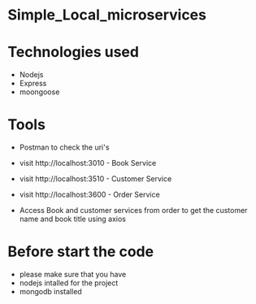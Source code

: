 # Simple_Local_microservices

 # Technologies used 
  - Nodejs    
  - Express
  - moongoose
  
# Tools
  * Postman to check the uri's
  - visit http://localhost:3010  - Book Service
  - visit http://localhost:3510  - Customer Service
  - visit http://localhost:3600  - Order Service
  
  - Access Book and customer services from order to get the customer name and book title using axios

# Before start the code
  - please make sure that you have
  - nodejs intalled for the project
  - mongodb installed
